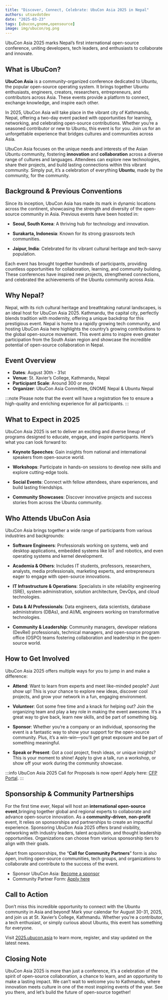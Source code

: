 ```yaml
---
title: "Discover, Connect, Celebrate: UbuCon Asia 2025 in Nepal"
authors: utsavdotdev
date: "2025-03-23"
tags: [ubucon,gnome,opensource]
image: img/ubucon/og.png
---
```


UbuCon Asia 2025 marks Nepal’s first international open-source conference, uniting developers, tech leaders, and enthusiasts to collaborate and innovate.

<!-- truncate -->


## What is UbuCon?

**UbuCon Asia** is a community-organized conference dedicated to Ubuntu, the popular open-source operating system. It brings together Ubuntu enthusiasts, engineers, creators, researchers, entrepreneurs, and contributors across Asia. These events provide a platform to connect, exchange knowledge, and inspire each other.

In 2025, UbuCon Asia will take place in the vibrant city of Kathmandu, Nepal, offering a two-day event packed with opportunities for learning, networking, and celebrating open-source contributions. Whether you’re a seasoned contributor or new to Ubuntu, this event is for you. Join us for an unforgettable experience that bridges cultures and communities across Asia.

UbuCon Asia focuses on the unique needs and interests of the Asian Ubuntu community, fostering **innovation** and **collaboration** across a diverse range of cultures and languages. Attendees can explore new technologies, share their projects, and build lasting connections within this vibrant community. Simply put, it’s a celebration of everything **Ubuntu**, made by the community, for the community.

## Background & Previous Conventions

Since its inception, UbuCon Asia has made its mark in dynamic locations across the continent, showcasing the strength and diversity of the open-source community in Asia. Previous events have been hosted in:

- **Seoul, South Korea**: A thriving hub for technology and innovation.

- **Surakarta, Indonesia**: Known for its strong grassroots tech communities.

- **Jaipur, India**: Celebrated for its vibrant cultural heritage and tech-savvy population.

Each event has brought together hundreds of participants, providing countless opportunities for collaboration, learning, and community building. These conferences have inspired new projects, strengthened connections, and celebrated the achievements of the Ubuntu community across Asia.

## Why Nepal?

Nepal, with its rich cultural heritage and breathtaking natural landscapes, is an ideal host for UbuCon Asia 2025. Kathmandu, the capital city, perfectly blends tradition with modernity, offering a unique backdrop for this prestigious event. Nepal is home to a rapidly growing tech community, and hosting UbuCon Asia here highlights the country’s growing contributions to the global open-source movement. This event aims to inspire even greater participation from the South Asian region and showcase the incredible potential of open-source collaboration in Nepal.

## Event Overview

- **Dates**: August 30th - 31st
- **Venue**: St. Xavier’s College, Kathmandu, Nepal
- **Participant Scale**: Around 300 or more
- **Organizer**: UbuCon Asia Committee, GNOME Nepal & Ubuntu Nepal

:::note
Please note that the event will have a registration fee to ensure a high-quality and enriching experience for all participants.
:::

## What to Expect in 2025

UbuCon Asia 2025 is set to deliver an exciting and diverse lineup of programs designed to educate, engage, and inspire participants. Here’s what you can look forward to:

- **Keynote Speeches**: Gain insights from national and international speakers from open-source world.

- **Workshops**: Participate in hands-on sessions to develop new skills and explore cutting-edge tools.

- **Social Events**: Connect with fellow attendees, share experiences, and build lasting friendships.

- **Community Showcases**: Discover innovative projects and success stories from across the Ubuntu community.

## Who Attends UbuCon Asia

UbuCon Asia brings together a wide range of participants from various industries and backgrounds:

- **Software Engineers**: Professionals working on systems, web and desktop applications, embedded systems like IoT and robotics, and even operating systems and kernel development.

- **Academia & Others**: Includes IT students, professors, researchers, analysts, media professionals, marketing experts, and entrepreneurs eager to engage with open-source innovations.

- **IT Infrastructure & Operations**: Specialists in site reliability engineering (SRE), system administration, solution architecture, DevOps, and cloud technologies.

- **Data & AI Professionals**: Data engineers, data scientists, database administrators (DBAs), and AI/ML engineers working on transformative technologies.

- **Community & Leadership**: Community managers, developer relations (DevRel) professionals, technical managers, and open-source program office (OSPO) teams fostering collaboration and leadership in the open-source world.

## How to Get Involved

UbuCon Asia 2025 offers multiple ways for you to jump in and make a difference:

- **Attend**: Want to learn from experts and meet like-minded people? Just show up! This is your chance to explore new ideas, discover cool projects, and grow your network in a fun, engaging environment.

- **Volunteer**: Got some free time and a knack for helping out? Join the organizing team and play a key role in making the event awesome. It’s a great way to give back, learn new skills, and be part of something big.

- **Sponsor**: Whether you’re a company or an individual, sponsoring the event is a fantastic way to show your support for the open-source community. Plus, it’s a win-win—you’ll get great exposure and be part of something meaningful.

- **Speak or Present**: Got a cool project, fresh ideas, or unique insights? This is your moment to shine! Apply to give a talk, run a workshop, or show off your work during the community showcase.

:::info
UbuCon Asia 2025 Call for Proposals is now open! Apply here: [CFP Portal](https://events.canonical.com/event/127/abstracts/).
:::

## Sponsorship & Community Partnerships
For the first time ever, Nepal will host an **international open-source event**,bringing together global and regional experts to collaborate and advance open-source innovation. As a **community-driven**, **non-profit** event, It relies on sponsorships and partnerships to create an impactful experience. Sponsoring UbuCon Asia 2025 offers brand visibility, networking with industry leaders, talent acquisition, and thought leadership opportunities. Organizations can choose from various sponsorship tiers to align with their goals. 

Apart from sponsorships, the “**Call for Community Partners**” form is also open, inviting open-source communities, tech groups, and organizations to collaborate and contribute to the success of the event.

- Sponsor UbuCon Asia: [Become a sponsor](https://2025.ubucon.asia/sponsors/become-a-sponsor/)
- Community Partner Form: [Apply here](https://forms.gle/zZSpUnq6m6KaEE45A)

## Call to Action

Don’t miss this incredible opportunity to connect with the Ubuntu community in Asia and beyond! Mark your calendar for August 30-31, 2025, and join us at St. Xavier’s College, Kathmandu. Whether you’re a contributor, a tech enthusiast, or simply curious about Ubuntu, this event has something for everyone.

Visit [2025.ubucon.asia](https://2025.ubucon.asia) to learn more, register, and stay updated on the latest news.

## Closing Note

UbuCon Asia 2025 is more than just a conference, it’s a celebration of the spirit of open-source collaboration, a chance to learn, and an opportunity to make a lasting impact. We can’t wait to welcome you to Kathmandu, where innovation meets culture in one of the most inspiring events of the year. See you there, and let’s build the future of open-source together!
